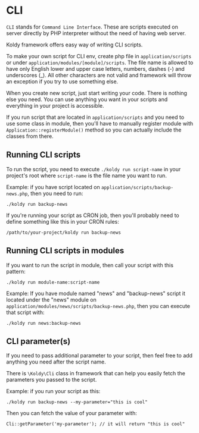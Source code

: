# CLI

`CLI` stands for `Command Line Interface`. These are scripts executed on server directly by PHP interpreter without the need of having web server.

Koldy framework offers easy way of writing CLI scripts.

To make your own script for CLI env, create php file in `application/scripts` or under `application/modules/[module]/scripts`. The file name is allowed to have only English lower and upper case letters, numbers, dashes (-) and underscores (_). All other characters are not valid and framework will throw an exception if you try to use something else.

When you create new script, just start writing your code. There is nothing else you need. You can use anything you want in your scripts and everything in your project is accessible.

If you run script that are located in `application/scripts` and you need to use some class in module, then you'll have to manually register module with `Application::registerModule()` method so you can actually include the classes from there.


## Running CLI scripts

To run the script, you need to execute `./koldy run script-name` in your project's root where `script-name` is the file name you want to run.

Example: if you have script located on `application/scripts/backup-news.php`, then you need to run:

```
./koldy run backup-news
```

If you're running your script as CRON job, then you'll probably need to define something like this in your CRON rules:

```
/path/to/your-project/koldy run backup-news
```

## Running CLI scripts in modules

If you want to run the script in module, then call your script with this pattern:

```
./koldy run module-name:script-name
```

Example: If you have module named "news" and "backup-news" script it located under the "news" module on `application/modules/news/scripts/backup-news.php`, then you can execute that script with:

```
./koldy run news:backup-news
```


## CLI parameter(s)

If you need to pass additional parameter to your script, then feel free to add anything you need after the script name.

There is `\Koldy\Cli` class in framework that can help you easily fetch the parameters you passed to the script.

Example: if you run your script as this:

```
./koldy run backup-news --my-parameter="this is cool"
```

Then you can fetch the value of your parameter with:

```
Cli::getParameter('my-parameter'); // it will return "this is cool"
```
